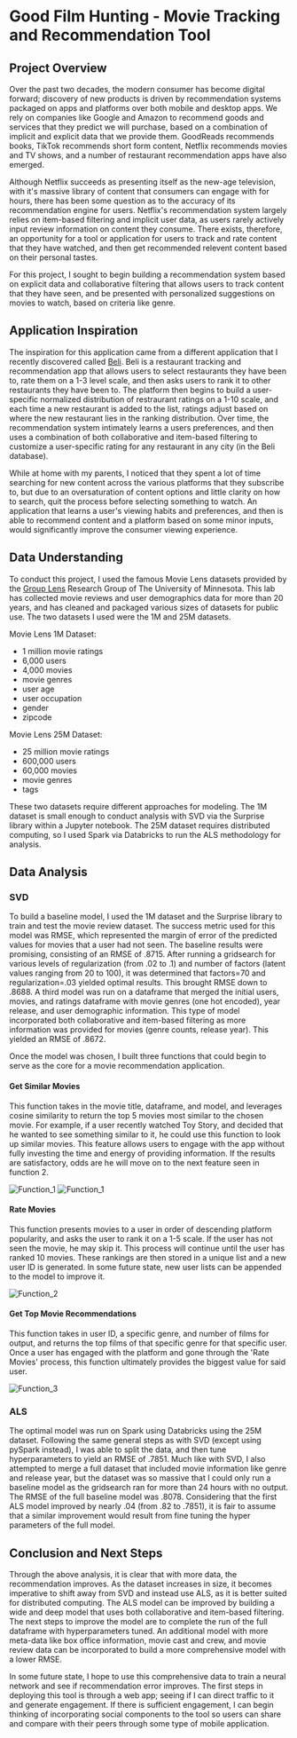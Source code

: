 # Good Film Hunting - Movie Tracking and Recommendation Tool

## Project Overview
Over the past two decades, the modern consumer has become digital forward; discovery of new products is driven by recommendation systems packaged on apps and platforms over both mobile and desktop apps. We rely on companies like Google and Amazon to recommend goods and services that they predict we will purchase, based on a combination of implicit and explicit data that we provide them. GoodReads recommends books, TikTok recommends short form content, Netflix recommends movies and TV shows, and a number of restaurant recommendation apps have also emerged. 

Although Netflix succeeds as presenting itself as the new-age television, with it's massive library of content that consumers can engage with for hours, there has been some question as to the accuracy of its recommendation engine for users. Netflix's recommendation system largely relies on item-based filtering and implicit user data, as users rarely actively input review information on content they consume. There exists, therefore, an opportunity for a tool or application for users to track and rate content that they have watched, and then get recommended relevent content based on their personal tastes.

For this project, I sought to begin building a recommendation system based on explicit data and collaborative filtering that allows users to track content that they have seen, and be presented with personalized suggestions on movies to watch, based on criteria like genre.

## Application Inspiration
The inspiration for this application came from a different application that I recently discovered called [Beli](https://beliapp.com/). Beli is a restaurant tracking and recommendation app that allows users to select restaurants they have been to, rate them on a 1-3 level scale, and then asks users to rank it to other restaurants they have been to. The platform then begins to build a user-specific normalized distribution of restraurant ratings on a 1-10 scale, and each time a new restaurant is added to the list, ratings adjust based on where the new restaurant lies in the ranking distribution. Over time, the recommendation system intimately learns a users preferences, and then uses a combination of both collaborative and item-based filtering to customize a user-specific rating for any restaurant in any city (in the Beli database).  

While at home with my parents, I noticed that they spent a lot of time searching for new content across the various platforms that they subscribe to, but due to an oversaturation of content options and little clarity on how to search, quit the process before selecting something to watch. An application that learns a user's viewing habits and preferences, and then is able to recommend content and a platform based on some minor inputs, would significantly improve the consumer viewing experience. 

## Data Understanding
To conduct this project, I used the famous Movie Lens datasets provided by the [Group Lens](https://grouplens.org/datasets/movielens/) Research Group of The University of Minnesota. This lab has collected movie reviews and user demographics data for more than 20 years, and has cleaned and packaged various sizes of datasets for public use. The two datasets I used were the 1M and 25M datasets. 

Movie Lens 1M Dataset:
- 1 million movie ratings 
- 6,000 users
- 4,000 movies
- movie genres
- user age
- user occupation 
- gender
- zipcode

Movie Lens 25M Dataset:
- 25 million movie ratings 
- 600,000 users 
- 60,000 movies
- movie genres 
- tags 

These two datasets require different approaches for modeling. The 1M dataset is small enough to conduct analysis with SVD via the Surprise library within a Jupyter notebook. The 25M dataset requires distributed computing, so I used Spark via Databricks to run the ALS methodology for analysis. 

## Data Analysis
### SVD
To build a baseline model, I used the 1M dataset and the Surprise library to train and test the movie review dataset. The success metric used for this model was RMSE, which represented the margin of error of the predicted values for movies that a user had not seen. The baseline results were promising, consisting of an RMSE of .8715. After running a gridsearch for various levels of regularization (from .02 to .1) and number of factors (latent values ranging from 20 to 100), it was determined that factors=70 and regularization=.03 yielded optimal results. This brought RMSE down to .8688. A third model was run on a dataframe that merged the initial users, movies, and ratings dataframe with movie genres (one hot encoded), year release, and user demographic information. This type of model incorporated both collaborative and item-based filtering as more information was provided for movies (genre counts, release year). This yielded an RMSE of .8672. 

Once the model was chosen, I built three functions that could begin to serve as the core for a movie recommendation application. 

#### Get Similar Movies
This function takes in the movie title, dataframe, and model, and leverages cosine similarity to return the top 5 movies most similar to the chosen movie. For example, if a user recently watched Toy Story, and decided that he wanted to see something similar to it, he could use this function to look up similar movies. This feature allows users to engage with the app without fully investing the time and energy of providing information. If the results are satisfactory, odds are he will move on to the next feature seen in function 2.

![Function_1]("Images\function_1.jpg")
![Function_1]("Images\function_1b.jpg")

#### Rate Movies
This function presents movies to a user in order of descending platform popularity, and asks the user to rank it on a 1-5 scale. If the user has not seen the movie, he may skip it. This process will continue until the user has ranked 10 movies. These rankings are then stored in a unique list and a new user ID is generated. In some future state, new user lists can be appended to the model to improve it.

![Function_2]("Images\function_2.jpg")

#### Get Top Movie Recommendations
This function takes in user ID, a specific genre, and number of films for output, and returns the top films of that specific genre for that specific user. Once a user has engaged with the platform and gone through the 'Rate Movies' process, this function ultimately provides the biggest value for said user.

![Function_3]("Images\function_3.jpg")

### ALS
The optimal model was run on Spark using Databricks using the 25M dataset. Following the same general steps as with SVD (except using pySpark instead), I was able to split the data, and then tune hyperparameters to yield an RMSE of .7851. Much like with SVD, I also attempted to merge a full dataset that included movie information like genre and release year, but the dataset was so massive that I could only run a baseline model as the gridsearch ran for more than 24 hours with no output. The RMSE of the full baseline model was .8078. Considering that the first ALS model improved by nearly .04 (from .82 to .7851), it is fair to assume that a similar improvement would result from fine tuning the hyper parameters of the full model. 

## Conclusion and Next Steps
Through the above analysis, it is clear that with more data, the recommendation improves. As the dataset increases in size, it becomes imperative to shift away from SVD and instead use ALS, as it is better suited for distributed computing. The ALS model can be improved by building a wide and deep model that uses both collaborative and item-based filtering. The next steps to improve the model are to complete the run of the full dataframe with hyperparameters tuned. An additional model with more meta-data like box office information, movie cast and crew, and movie review data can be incorporated to build a more comprehensive model with a lower RMSE. 

In some future state, I hope to use this comprehensive data to train a neural network and see if recommendation error improves. The first steps in deploying this tool is through a web app; seeing if I can direct traffic to it and generate engagement. If there is sufficient engagement, I can begin thinking of incorporating social components to the tool so users can share and compare with their peers through some type of mobile application. 


